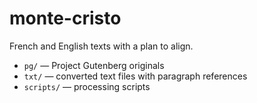 # monte-cristo

French and English texts with a plan to align.

* `pg/` — Project Gutenberg originals
* `txt/` — converted text files with paragraph references
* `scripts/` — processing scripts

